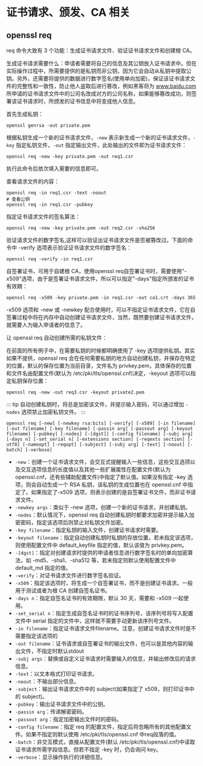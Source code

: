 # 证书请求、颁发、CA 相关

## openssl req

req 命令大致有 3 个功能：生成证书请求文件、验证证书请求文件和创建根 CA。

生成证书请求需要什么：申请者需要将自己的信息及其公钥放入证书请求中。但在实际操作过程中，所需要提供的是私钥而非公钥，因为它会自动从私钥中提取公钥。另外，还需要将提供的数据进行数字签名(使用单向加密)，保证该证书请求文件的完整性和一致性，防止他人盗取后进行篡改，例如黑客将为 www.baidu.com 所申请的证书请求文件中的公司名改成对方的公司名称，如果能够篡改成功，则签署该证书请求时，所颁发的证书信息中将变成他人信息。

首先生成私钥：

```shell
openssl genrsa -out private.pem
```

根据私钥生成一个新的证书请求文件，`-new` 表示新生成一个新的证书请求文件，`-key` 指定私钥文件，`-out` 指定输出文件，此处输出的文件即为证书请求文件：

```shell
openssl req -new -key private.pem -out req1.csr
```

执行此命令后依次填入需要的信息即可。

查看请求文件的内容：

```shell
openssl req -in req1.csr -text -noout
# 查看公钥
openssl req -in req1.csr -pubkey
```

指定证书请求文件的签名算法：

```shell
openssl req -new -key private.pem -out req2.csr -sha256
```

验证请求文件的数字签名,这样可以验证出证书请求文件是否被篡改过。下面的命令中 -verify 选项表示验证证书请求文件的数字签名：

```shell
openssl req -verify -in req1.csr
```

自签署证书，可用于自建根 CA，使用openssl req自签署证书时，需要使用"-x509"选项，由于是签署证书请求文件，所以可以指定"-days"指定所颁发的证书有效期：

```shell
openssl req -x509 -key private.pem -in req1.csr -out ca1.crt -days 365
```

-x509 选项和 -new 或 -newkey 配合使用时，可以不指定证书请求文件，它在自签署过程中将在内存中自动创建证书请求文件，当然，既然要创建证书请求文件，就需要人为输入申请者的信息了。

让 openssl req 自动创建所需的私钥文件：

在前面的所有例子中，在需要私钥的时候都明确使用了 -key 选项提供私钥。其实如果不提供，openssl req 会在任何需要私钥的地方自动创建私钥，并保存在特定的位置，默认的保存位置为当前目录，文件名为 privkey.pem，具体保存的位置和文件名由配置文件(默认为 /etc/pki/tls/openssl.cnf)决定，-keyout 选项可以指定私钥保存位置：

```shell
openssl req -new -out req3.csr -keyout private2.pem
```

::: tip
自动创建私钥时，将总是加密该文件，并提示输入密码，可以通过增加 `-nodes` 选项禁止加密私钥文件。
:::

`openssl req [-new] [-newkey rsa:bits] [-verify] [-x509] [-in filename] [-out filename] [-key filename] [-passin arg] [-passout arg] [-keyout filename] [-pubkey] [-nodes] [-[dgst]] [-config filename] [-subj arg] [-days n] [-set_serial n] [-extensions section] [-reqexts section] [-utf8] [-nameopt] [-reqopt] [-subject] [-subj arg] [-text] [-noout] [-batch] [-verbose]`

- `-new`：创建一个证书请求文件，会交互式提醒输入一些信息，这些交互选项以及交互选项信息的长度值以及其他一些扩展属性在配置文件(默认为 openssl.cnf，还有些辅助配置文件)中指定了默认值。如果没有指定 -key 选项，则会自动生成一个 RSA 私钥，该私钥的生成位置也在 openssl.cnf 中指定了。如果指定了-x509 选项，则表示创建的是自签署证书文件，而非证书请求文件。
- `-newkey args`：类似于 -new 选项，创建一个新的证书请求，并创建私钥。
- `-nodes`：默认情况下，openssl req 自动创建私钥时都要求加密并提示输入加密密码，指定该选项后则禁止对私钥文件加密。
- `-key filename`：指定私钥的输入文件，创建证书请求时需要。
- `-keyout filename`：指定自动创建私钥时私钥的存放位置，若未指定该选项，则使用配置文件中 default_keyfile 指定的值，默认该值为 privkey.pem。
- `-[dgst]`：指定对创建请求时提供的申请者信息进行数字签名时的单向加密算法，如 -md5、-sha1、-sha512 等，若未指定则默认使用配置文件中 default_md 指定的值。
- `-verify`：对证书请求文件进行数字签名验证。
- `-x509`：指定该选项时，将生成一个自签署证书，而不是创建证书请求。一般用于测试或者为根 CA 创建自签名证书。
- `-days n`：指定自签名证书的有效期限，默认 30 天，需要和 -x509 一起使用。
- `-set_serial n`：指定生成自签名证书时的证书序列号，该序列号将写入配置文件中 serial 指定的文件中，这样就不需要手动更新该序列号文件。
- `-in filename`：指定证书请求文件filename。注意，创建证书请求文件时是不需要指定该选项的
- `-out filename`：证书请求或自签署证书的输出文件，也可以是其他内容的输出文件，不指定时默认stdout
- `-subj args`：替换或自定义证书请求时需要输入的信息，并输出修改后的请求信息。
- `-text`：以文本格式打印证书请求。
- `-noout`：不输出部分信息。
- `-subject`：输出证书请求文件中的 subject(如果指定了 x509，则打印证书中的 subject)。
- `-pubkey`：输出证书请求文件中的公钥。
- `-passin arg`：传递解密密码。
- `-passout arg`：指定加密输出文件时的密码。
- `-config filename`：指定 req 的配置文件，指定后将忽略所有的其他配置文件。如果不指定则默认使用 /etc/pki/tls/openssl.cnf 中req段落的值。
- `-batch`：非交互模式，直接从配置文件(默认 /etc/pki/tls/openssl.cnf)中读取证书请求所需字段信息。但若不指定 -key 时，仍会询问 key。
- `-verbose`：显示操作执行的详细信息。
